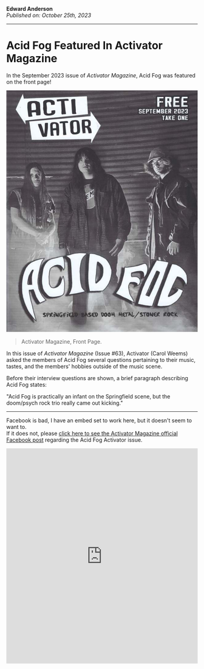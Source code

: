 **Edward Anderson**  
_Published on: October 25th, 2023_

---

# Acid Fog Featured In Activator Magazine

In the September 2023 issue of *Activator Magazine*, Acid Fog was featured on the front page!

![Activator Article Front Cover Ft. Acid Fog](/data/images/bucket/ActivatorFP.jpg)  
>Activator Magazine, Front Page.



In this issue of *Activator Magazine* (Issue #63), Activator (Carol Weems) asked the members of Acid Fog several questions pertaining to their music, tastes, and the members' hobbies outside of the music scene.

Before their interview questions are shown, a brief paragraph describing Acid Fog states:

"Acid Fog is practically an infant on the Springfield scene, but the doom/psych rock trio really came out kicking."

---


Facebook is bad, I have an embed set to work here, but it doesn't seem to want to.  
If it does not, please [click here to see the Activator Magazine official Facebook post](https://www.facebook.com/CentralIllinoisActivator/posts/pfbid02FAcRJTXG7w3KzGpj9dyTW2bQYAjWsLcWjzZWFxWwf7oG8sGkQ5PhLAgBkGrcuTYAl) regarding the Acid Fog Activator issue.
<iframe src="https://www.facebook.com/plugins/post.php?href=https%3A%2F%2Fwww.facebook.com%2FCentralIllinoisActivator%2Fposts%2Fpfbid02FAcRJTXG7w3KzGpj9dyTW2bQYAjWsLcWjzZWFxWwf7oG8sGkQ5PhLAgBkGrcuTYAl&show_text=true&width=500" width="100%" height="565" style="border:none;overflow:hidden" scrolling="no" frameborder="0" allowfullscreen="true" allow="autoplay; clipboard-write; encrypted-media; picture-in-picture; web-share"></iframe>